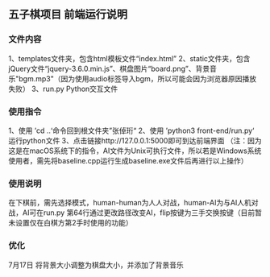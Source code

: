 ## 五子棋项目 前端运行说明

### 文件内容
1、templates文件夹，包含html模板文件“index.html”
2、static文件夹，包含jQuery文件“jquery-3.6.0.min.js”、棋盘图片“board.png”、背景音乐"bgm.mp3"（因为使用audio标签导入bgm，所以可能会因为浏览器原因播放失败）
3、run.py Python交互文件

### 使用指令
1、使用 ’cd ..‘命令回到根文件夹”张倬珩“
2、使用 ’python3 front-end/run.py‘ 运行python文件
3、点击链接http://127.0.0.1:5000即可到达前端界面
（注：因为这是在macOS系统下的指令，AI文件为Unix可执行文件，所以若是Windows系统使用者，需先将baseline.cpp运行生成baseline.exe文件后再进行以上操作）
### 使用说明
在下棋前，需先选择模式，human-human为人人对战，human-AI为与AI人机对战，AI可在run.py 第64行通过更改路径改变AI，flip按键为三手交换按键（目前暂未设置仅在白棋方第2手时使用的功能）

### 优化
7月17日 将背景大小调整为棋盘大小，并添加了背景音乐